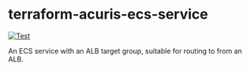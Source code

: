 # terraform-acuris-ecs-service

[![Test](https://github.com/mergermarket/terraform-acuris-ecs-service/actions/workflows/test.yml/badge.svg)](https://github.com/mergermarket/terraform-acuris-ecs-service/actions/workflows/test.yml)

An ECS service with an ALB target group, suitable for routing to from an ALB.
